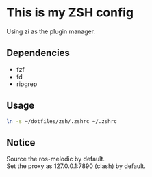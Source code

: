 # This is my ZSH config
Using zi as the plugin manager.

## Dependencies
+ fzf
+ fd
+ ripgrep

## Usage
```bash
ln -s ~/dotfiles/zsh/.zshrc ~/.zshrc
```

## Notice
Source the ros-melodic by default.  
Set the proxy as 127.0.0.1:7890 (clash) by default.



